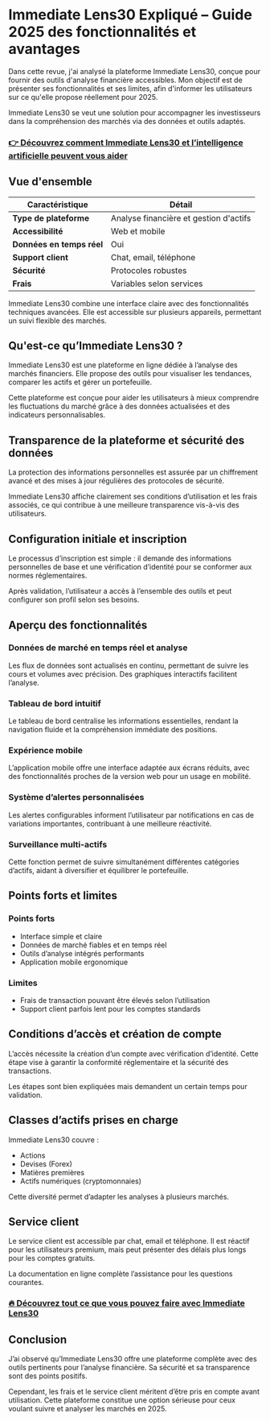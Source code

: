 # Immediate Lens30 Expliqué – Guide 2025 des fonctionnalités et avantages
   
Dans cette revue, j'ai analysé la plateforme Immediate Lens30, conçue pour fournir des outils d'analyse financière accessibles. Mon objectif est de présenter ses fonctionnalités et ses limites, afin d'informer les utilisateurs sur ce qu'elle propose réellement pour 2025.

Immediate Lens30 se veut une solution pour accompagner les investisseurs dans la compréhension des marchés via des données et outils adaptés.

### [👉 Découvrez comment Immediate Lens30 et l’intelligence artificielle peuvent vous aider](https://tinyurl.com/22hcd53r)
## Vue d'ensemble  
| Caractéristique          | Détail                                 |  
|-------------------------|---------------------------------------|  
| **Type de plateforme**   | Analyse financière et gestion d'actifs|  
| **Accessibilité**        | Web et mobile                         |  
| **Données en temps réel**| Oui                                   |  
| **Support client**       | Chat, email, téléphone                 |  
| **Sécurité**             | Protocoles robustes                    |  
| **Frais**               | Variables selon services               |  

Immediate Lens30 combine une interface claire avec des fonctionnalités techniques avancées. Elle est accessible sur plusieurs appareils, permettant un suivi flexible des marchés.

## Qu'est-ce qu’Immediate Lens30 ?  
Immediate Lens30 est une plateforme en ligne dédiée à l’analyse des marchés financiers. Elle propose des outils pour visualiser les tendances, comparer les actifs et gérer un portefeuille.

Cette plateforme est conçue pour aider les utilisateurs à mieux comprendre les fluctuations du marché grâce à des données actualisées et des indicateurs personnalisables.

## Transparence de la plateforme et sécurité des données  
La protection des informations personnelles est assurée par un chiffrement avancé et des mises à jour régulières des protocoles de sécurité.

Immediate Lens30 affiche clairement ses conditions d’utilisation et les frais associés, ce qui contribue à une meilleure transparence vis-à-vis des utilisateurs.

## Configuration initiale et inscription  
Le processus d’inscription est simple : il demande des informations personnelles de base et une vérification d’identité pour se conformer aux normes réglementaires.

Après validation, l’utilisateur a accès à l’ensemble des outils et peut configurer son profil selon ses besoins.

## Aperçu des fonctionnalités  
### Données de marché en temps réel et analyse  
Les flux de données sont actualisés en continu, permettant de suivre les cours et volumes avec précision. Des graphiques interactifs facilitent l’analyse.

### Tableau de bord intuitif  
Le tableau de bord centralise les informations essentielles, rendant la navigation fluide et la compréhension immédiate des positions.

### Expérience mobile  
L’application mobile offre une interface adaptée aux écrans réduits, avec des fonctionnalités proches de la version web pour un usage en mobilité.

### Système d’alertes personnalisées  
Les alertes configurables informent l’utilisateur par notifications en cas de variations importantes, contribuant à une meilleure réactivité.

### Surveillance multi-actifs  
Cette fonction permet de suivre simultanément différentes catégories d’actifs, aidant à diversifier et équilibrer le portefeuille.

## Points forts et limites  
### Points forts  
- Interface simple et claire  
- Données de marché fiables et en temps réel  
- Outils d’analyse intégrés performants  
- Application mobile ergonomique  

### Limites  
- Frais de transaction pouvant être élevés selon l’utilisation  
- Support client parfois lent pour les comptes standards  

## Conditions d’accès et création de compte  
L’accès nécessite la création d’un compte avec vérification d’identité. Cette étape vise à garantir la conformité réglementaire et la sécurité des transactions.

Les étapes sont bien expliquées mais demandent un certain temps pour validation.

## Classes d’actifs prises en charge  
Immediate Lens30 couvre :  
- Actions  
- Devises (Forex)  
- Matières premières  
- Actifs numériques (cryptomonnaies)  

Cette diversité permet d’adapter les analyses à plusieurs marchés.

## Service client  
Le service client est accessible par chat, email et téléphone. Il est réactif pour les utilisateurs premium, mais peut présenter des délais plus longs pour les comptes gratuits.

La documentation en ligne complète l’assistance pour les questions courantes.

### [🔥 Découvrez tout ce que vous pouvez faire avec Immediate Lens30](https://tinyurl.com/22hcd53r)
## Conclusion  
J’ai observé qu’Immediate Lens30 offre une plateforme complète avec des outils pertinents pour l’analyse financière. Sa sécurité et sa transparence sont des points positifs.

Cependant, les frais et le service client méritent d’être pris en compte avant utilisation. Cette plateforme constitue une option sérieuse pour ceux voulant suivre et analyser les marchés en 2025.